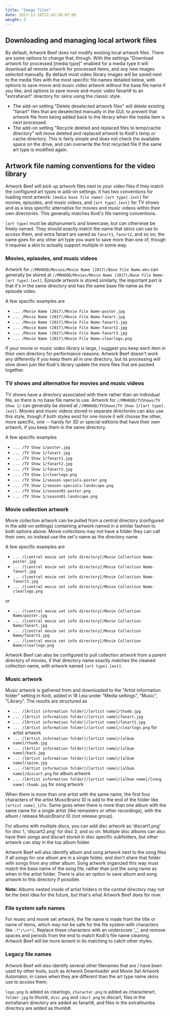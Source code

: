 ```yaml
---
title: "Image files"
date: 2017-12-28T22:45:58-07:00
weight: 3
---
```


## Downloading and managing local artwork files

By default, Artwork Beef does not modify existing local artwork files. There are some options
to change that, though. With the settings "Download artwork for processed [media type]"
enabled for a media type it will download all remote artwork for processed items, and any new images
selected manually. By default most video library images will be saved next to the media files
with the most specific file names detailed below, with options to save movie and music video artwork
without the base file name if you like, and options to save movie and music video fanart# to an
"extrafanart" directory for skins using the classic style.

- The add-on setting "Delete deselected artwork files" will delete existing "fanart" files that are
  deselected manually in the GUI, to prevent that artwork file from being added back to the library
  when the media item is next processed.
- The add-on setting "Recycle deleted and replaced files to temp/cache directory" will move
  deleted and replaced artwork to Kodi's temp or cache directory. This is fairly simple and
  does not check the available space on the drive, and can overwrite the first recycled file
  if the same art type is modified again.

## Artwork file naming conventions for the video library

Artwork Beef will pick up artwork files next to your video files if they match the
configured art types in add-on settings. It has two
conventions for loading most artwork: `[media base file name]-[art type].[ext]` for movies,
episodes, and music videos, and `[art type].[ext]` for TV shows and as a less specific alternative for
movies and music videos within their own directories. This generally matches Kodi's file naming conventions.

`[art type]` must be alphanumeric and lowercase, but can
otherwise be freely named. They should exactly match the name that skins can use to access
them, and extra fanart are saved as `fanart1`, `fanart2`, and so on; the same goes for any
other art type you want to save more than one of, though it requires a skin to actually support
multiple in some way.

### Movies, episodes, and music videos

Artwork for `//MRHOOD/Movies/Movie Name (2017)/Base File Name.mkv` can generally be stored at
`//MRHOOD/Movies/Movie Name (2017)/Base File Name-[art type].[ext]`. Episode artwork is stored similarly,
the important part is that it's in the same directory and has the same base file name as the episode video.

A few specific examples are

- `... /Movie Name (2017)/Movie File Name-poster.jpg`
- `... /Movie Name (2017)/Movie File Name-fanart.jpg`
- `... /Movie Name (2017)/Movie File Name-fanart1.jpg`
- `... /Movie Name (2017)/Movie File Name-fanart2.jpg`
- `... /Movie Name (2017)/Movie File Name-fanart3.jpg`
- `... /Movie Name (2017)/Movie File Name-clearlogo.png`

If your movie or music video library is large, I suggest you keep each item in their own directory
for performance reasons. Artwork Beef doesn't work any differently if you keep them all in one directory,
but its processing will slow down just like Kodi's library update the more files that are packed together.

### TV shows and alternative for movies and music videos

TV shows have a directory associated with them rather than an individual file, so there is no
base file name to use. Artwork for `//MRHOOD/TVShows/TV Show 1/` can generally be stored at
`//MRHOOD/TVShows/TV Show 1/[art type].[ext]`. Movies and music videos stored in separate directories
can also use this style, though if both styles exist for one movie it will choose the other,
more specific, one -- handy for 3D or special editions that have their own artwork, if you keep them
in the same directory.

A few specific examples

- `... /TV Show 1/poster.jpg`
- `... /TV Show 1/fanart.jpg`
- `... /TV Show 1/fanart1.jpg`
- `... /TV Show 1/fanart2.jpg`
- `... /TV Show 1/fanart3.jpg`
- `... /TV Show 1/clearlogo.png`
- `... /TV Show 1/season-specials-poster.png`
- `... /TV Show 1/season-specials-landscape.png`
- `... /TV Show 1/season01-poster.png`
- `... /TV Show 1/season01-landscape.png`

### Movie collection artwork

Movie collection artwork can be pulled from a central directory (configured in the add-on settings)
containing artwork named in a similar fashion to both options above.
Movie collections may not have a folder they can call their own,
so instead use the set's name as the directory name.

A few specific examples are

- `... /[central movie set info directory]/Movie Collection Name-poster.jpg`
- `... /[central movie set info directory]/Movie Collection Name-fanart.jpg`
- `... /[central movie set info directory]/Movie Collection Name-fanart1.jpg`
- `... /[central movie set info directory]/Movie Collection Name-clearlogo.png`

or

- `... /[central movie set info directory]/Movie Collection Name/poster.jpg`
- `... /[central movie set info directory]/Movie Collection Name/fanart.jpg`
- `... /[central movie set info directory]/Movie Collection Name/fanart1.jpg`
- `... /[central movie set info directory]/Movie Collection Name/clearlogo.png`

Artwork Beef can also be configured to pull collection artwork from a parent directory of movies,
if that directory name exactly matches the cleaned collection name, with artwork
named `[art type].[ext]`.

### Music artwork

Music artwork is gathered from and downloaded to the "Artist information folder" setting in Kodi,
added in 18 Leia under "Media settings", "Music", "Library". The results are structured as

- `... /[Artist information folder]/[artist name]/thumb.jpg`
- `... /[Artist information folder]/[artist name]/fanart.jpg`
- `... /[Artist information folder]/[artist name]/fanart1.jpg`
- `... /[Artist information folder]/[artist name]/clearlogo.png` for artist artwork
- `... /[Artist information folder]/[artist name]/[album name]/thumb.jpg`
- `... /[Artist information folder]/[artist name]/[album name]/back.jpg`
- `... /[Artist information folder]/[artist name]/[album name]/spine.jpg`
- `... /[Artist information folder]/[artist name]/[album name]/discart.png` for album artwork
- `... /[Artist information folder]/[artist name]/[album name]/[song name]-thumb.jpg` for song artwork

When there is more than one artist with the same name, the first four characters of the
artist MusicBrainz ID is add to the end of the folder like `[artist name]_12fe`. Same goes
when there is more than one album with the same name for a single artist (like remasters or
other recordings), with the album / release MusicBrainz ID (not release group).

For albums with multiple discs, you can add disc artwork as 'discart1.png' for disc 1, 'discart2.png'
for disc 2, and so on. Multiple disc albums can also have their songs and discart stored in disc specific
subfolders, but other artwork can stay in the top album folder.

Artwork Beef will also identify album and song artwork next to the song files if all songs for
one album are in a single folder, and don't share that folder with songs from any other album.
Song artwork organized this way must match the base name of the song file, rather than just the
song name as when in the artist folder. There is also an option to save album and song artwork
to this directory if possible.

**Note:** Albums nested inside of artist folders in the _central directory_ may not be the best
idea for the future, but that's what Artwork Beef does for now.

### File system safe names
For music and movie set artwork, the file name is made from the title or name of items, which
may not be safe for the file system with characters like `:?"/\<>*|`. Replace these characters
with an underscore '_', and remove spaces and periods from the end to match Kodi's file name cleaning.
Artwork Beef will be more lenient in its matching to catch other styles.

### Legacy file names

Artwork Beef will also identify several other filenames that are / have been used by other tools,
such as Artwork Downloader and Movie Set Artwork Automator,
in cases when they are different than the art type name skins use to access them.

`logo.png` is added as clearlogo, `character.png` is added as characterart, `folder.jpg` to thumb,
`disc.png` and `cdart.png` to discart, files in the extrafanart directory are added as fanart#,
and files in the extrathumbs directory are added as thumb#.
